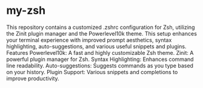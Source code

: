 # my-zsh
This repository contains a customized .zshrc configuration for Zsh, utilizing the Zinit plugin manager and the Powerlevel10k theme. This setup enhances your terminal experience with improved prompt aesthetics, syntax highlighting, auto-suggestions, and various useful snippets and plugins.
Features
Powerlevel10k: A fast and highly customizable Zsh theme.
Zinit: A powerful plugin manager for Zsh.
Syntax Highlighting: Enhances command line readability.
Auto-suggestions: Suggests commands as you type based on your history.
Plugin Support: Various snippets and completions to improve productivity.
